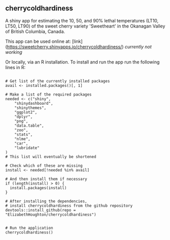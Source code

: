 ## cherrycoldhardiness

A shiny app for estimating the 10, 50, and 90% lethal temperatures (LT10, LT50, LT90) of the sweet cherry variety 'Sweetheart' in the Okanagan Valley of British Columbia, Canada.

This app can be used online at: [link] (https://sweetcherry.shinyapps.io/cherrycoldhardiness/) *currently not working*

Or locally, via an R installation. To install and run the app run the following lines in R:

```{r eval=FALSE}

# Get list of the currently installed packages
avail <- installed.packages()[, 1]

# Make a list of the required packages
needed <- c("shiny",
    "shinydashboard",
    "shinythemes",
    "ggplot2",
    "dplyr",
    "png",
    "data.table",
    "zoo",
    "stats",
    "nlme",
    "car",
    "lubridate"
)
# This list will eventually be shortened

# Check which of these are missing
install <- needed[!needed %in% avail]

# And then install them if necessary
if (length(install) > 0) {
  install.packages(install)
}

# After installing the dependencies,
# install cherrycoldhardiness from the github repository
devtools::install_github(repo = "ElizabethHoughton/cherrycoldhardiness")


# Run the application
cherrycoldhardiness()
```
